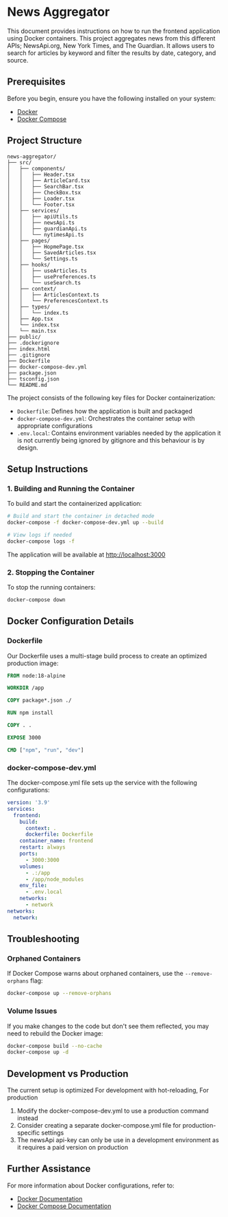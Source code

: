 # News Aggregator

This document provides instructions on how to run the frontend application using Docker containers. This project aggregates news from this different APIs; NewsApi.org, New York Times, and The Guardian. It allows users to search for articles by keyword and filter the results by date, category, and source.

## Prerequisites

Before you begin, ensure you have the following installed on your system:

- [Docker](https://www.docker.com/get-started)
- [Docker Compose](https://docs.docker.com/compose/install/)

## Project Structure

```
news-aggregator/
├── src/
│   ├── components/
│   │   ├── Header.tsx
│   │   ├── ArticleCard.tsx
│   │   ├── SearchBar.tsx
│   │   ├── CheckBox.tsx
│   │   ├── Loader.tsx
│   │   └── Footer.tsx
│   ├── services/
│   │   ├── apiUtils.ts
│   │   ├── newsApi.ts
│   │   ├── guardianApi.ts
│   │   └── nytimesApi.ts
│   ├── pages/
│   │   ├── HopmePage.tsx
│   │   ├── SavedArticles.tsx
│   │   └── Settings.ts
│   ├── hooks/
│   │   ├── useArticles.ts
│   │   ├── usePreferences.ts
│   │   └── useSearch.ts
│   ├── context/
│   │   ├── ArticlesContext.ts
│   │   └── PreferencesContext.ts
│   ├── types/
│   │   └── index.ts
│   ├── App.tsx
│   └── index.tsx
│   └── main.tsx
├── public/
├── .dockerignore
├── index.html
├── .gitignore
├── Dockerfile
├── docker-compose-dev.yml
├── package.json
├── tsconfig.json
└── README.md
```

The project consists of the following key files for Docker containerization:

- `Dockerfile`: Defines how the application is built and packaged
- `docker-compose-dev.yml`: Orchestrates the container setup with appropriate configurations
- `.env.local`: Contains environment variables needed by the application it is not currently being ignored by gitignore and this behaviour is by design.

## Setup Instructions

### 1. Building and Running the Container

To build and start the containerized application:

```bash
# Build and start the container in detached mode
docker-compose -f docker-compose-dev.yml up --build

# View logs if needed
docker-compose logs -f
```

The application will be available at [http://localhost:3000](http://localhost:3000)

### 2. Stopping the Container

To stop the running containers:

```bash
docker-compose down
```

## Docker Configuration Details

### Dockerfile

Our Dockerfile uses a multi-stage build process to create an optimized production image:

```dockerfile
FROM node:18-alpine

WORKDIR /app

COPY package*.json ./

RUN npm install

COPY . .

EXPOSE 3000

CMD ["npm", "run", "dev"]
```

### docker-compose-dev.yml

The docker-compose.yml file sets up the service with the following configurations:

```yaml
version: '3.9'
services:
  frontend:
    build:
      context: .
      dockerfile: Dockerfile
    container_name: frontend
    restart: always
    ports:
      - 3000:3000
    volumes:
      - .:/app
      - /app/node_modules
    env_file:
      - .env.local
    networks:
      - network
networks:
  network:
```

## Troubleshooting

### Orphaned Containers

If Docker Compose warns about orphaned containers, use the `--remove-orphans` flag:

```bash
docker-compose up --remove-orphans
```

### Volume Issues

If you make changes to the code but don't see them reflected, you may need to rebuild the Docker image:

```bash
docker-compose build --no-cache
docker-compose up -d
```

## Development vs Production

The current setup is optimized For development with hot-reloading, For production

1. Modify the docker-compose-dev.yml to use a production command instead
2. Consider creating a separate docker-compose.yml file for production-specific settings
3. The newsApi api-key can only be use in a development environment as it requires a paid version on production

## Further Assistance

For more information about Docker configurations, refer to:

- [Docker Documentation](https://docs.docker.com/)
- [Docker Compose Documentation](https://docs.docker.com/compose/)
